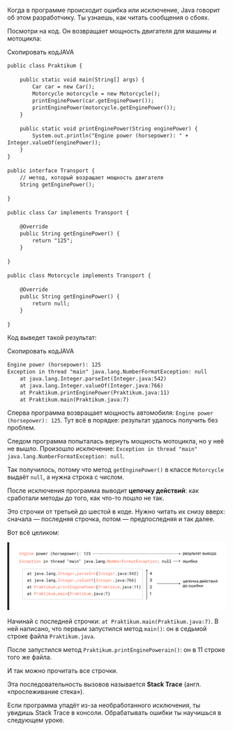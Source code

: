 Когда в программе происходит ошибка или исключение, Java говорит об этом разработчику. Ты узнаешь, как читать сообщения о сбоях.

Посмотри на код. Он возвращает мощность двигателя для машины и мотоцикла:

Скопировать кодJAVA

```
public class Praktikum {

    public static void main(String[] args) {
        Car car = new Car();
        Motorcycle motorcycle = new Motorcycle();
        printEnginePower(car.getEnginePower());
        printEnginePower(motorcycle.getEnginePower());
    }

    public static void printEnginePower(String enginePower) {
        System.out.println("Engine power (horsepower): " + Integer.valueOf(enginePower));
    }
}

public interface Transport {
    // метод, который возращает мощность двигателя
    String getEnginePower();

}

public class Car implements Transport {

    @Override
    public String getEnginePower() {
        return "125";
    }

}

public class Motorcycle implements Transport {

    @Override
    public String getEnginePower() {
        return null;
    }

} 
```

Код выведет такой результат:

Скопировать кодJAVA

```
Engine power (horsepower): 125
Exception in thread "main" java.lang.NumberFormatException: null
    at java.lang.Integer.parseInt(Integer.java:542)
    at java.lang.Integer.valueOf(Integer.java:766)
    at Praktikum.printEnginePower(Praktikum.java:11)
    at Praktikum.main(Praktikum.java:7) 
```

Сперва программа возвращает мощность автомобиля: `Engine power (horsepower): 125`. Тут всё в порядке: результат удалось получить без проблем.

Следом программа попыталась вернуть мощность мотоцикла, но у неё не вышло. Произошло исключение: `Exception in thread "main" java.lang.NumberFormatException: null`.

Так получилось, потому что метод `getEnginePower()` в классе `Motorcycle` выдаёт `null`, а нужна строка с числом.

После исключения программа выводит **цепочку действий**: как сработали методы до того, как что-то пошло не так.

Это строчки от третьей до шестой в коде. Нужно читать их снизу вверх: сначала — последняя строчка, потом — предпоследняя и так далее.

Вот всё целиком:

![img_3.png](img%2Fimg_3.png)

Начинай с последней строчки: `at Praktikum.main(Praktikum.java:7)`. В ней написано, что первым запустился метод `main()`: он в седьмой строке файла `Praktikum.java`.

После запустился метод `Praktikum.printEnginePowerain()`: он в 11 строке того же файла.

И так можно прочитать все строчки.

Эта последовательность вызовов называется **Stack Trace** (англ. «прослеживание стека»).

Если программа упадёт из-за необработанного исключения, ты увидишь Stack Trace в консоли. Обрабатывать ошибки ты научишься в следующем уроке.